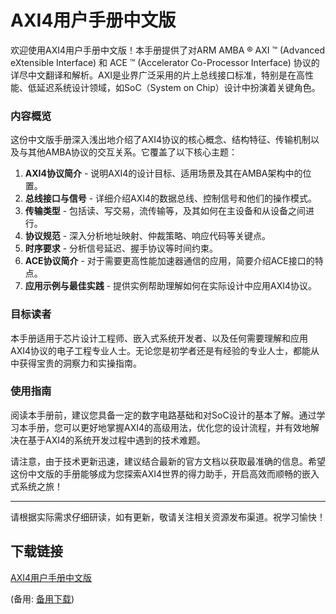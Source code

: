 # AXI4用户手册中文版

欢迎使用AXI4用户手册中文版！本手册提供了对ARM AMBA ® AXI ™ (Advanced eXtensible Interface) 和 ACE ™ (Accelerator Co-Processor Interface) 协议的详尽中文翻译和解析。AXI是业界广泛采用的片上总线接口标准，特别是在高性能、低延迟系统设计领域，如SoC（System on Chip）设计中扮演着关键角色。

### 内容概览

这份中文版手册深入浅出地介绍了AXI4协议的核心概念、结构特征、传输机制以及与其他AMBA协议的交互关系。它覆盖了以下核心主题：

1. **AXI4协议简介** - 说明AXI4的设计目标、适用场景及其在AMBA架构中的位置。
2. **总线接口与信号** - 详细介绍AXI4的数据总线、控制信号和他们的操作模式。
3. **传输类型** - 包括读、写交易，流传输等，及其如何在主设备和从设备之间进行。
4. **协议规范** - 深入分析地址映射、仲裁策略、响应代码等关键点。
5. **时序要求** - 分析信号延迟、握手协议等时间约束。
6. **ACE协议简介** - 对于需要更高性能加速器通信的应用，简要介绍ACE接口的特点。
7. **应用示例与最佳实践** - 提供实例帮助理解如何在实际设计中应用AXI4协议。

### 目标读者

本手册适用于芯片设计工程师、嵌入式系统开发者、以及任何需要理解和应用AXI4协议的电子工程专业人士。无论您是初学者还是有经验的专业人士，都能从中获得宝贵的洞察力和实操指南。

### 使用指南

阅读本手册前，建议您具备一定的数字电路基础和对SoC设计的基本了解。通过学习本手册，您可以更好地掌握AXI4的高级用法，优化您的设计流程，并有效地解决在基于AXI4的系统开发过程中遇到的技术难题。

请注意，由于技术更新迅速，建议结合最新的官方文档以获取最准确的信息。希望这份中文版的手册能够成为您探索AXI4世界的得力助手，开启高效而顺畅的嵌入式系统之旅！

---

请根据实际需求仔细研读，如有更新，敬请关注相关资源发布渠道。祝学习愉快！

## 下载链接
[AXI4用户手册中文版](https://pan.quark.cn/s/2ca77c2883c5) 

(备用: [备用下载](https://pan.baidu.com/s/1erCNBXa_ThlNuiaQuVQhTg?pwd=1234))
